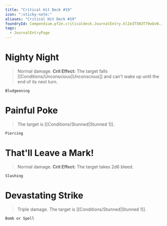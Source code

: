 ```yaml
---
title: "Critical Hit Deck #19"
icon: ":sticky-note:"
aliases: "Critical Hit Deck #19"
foundryId: Compendium.pf2e.criticaldeck.JournalEntry.klZe3T5N3T79oQvN.JournalEntryPage.ymqdYEJyGiqAOijp
tags:
  - JournalEntryPage
---
```

# Nighty Night

> Normal damage. **Crit Effect:** The target falls [[Conditions/Unconscious|Unconscious]] and can't wake up until the end of its next turn.

`Bludgeoning`

# Painful Poke

> The target is [[Conditions/Stunned|Stunned 1]].

`Piercing`

# That'll Leave a Mark!

> Normal damage. **Crit Effect:** The target takes 2d6 bleed.

`Slashing`

# Devastating Strike

> Triple damage. The target is [[Conditions/Stunned|Stunned 1]].

`Bomb or Spell`